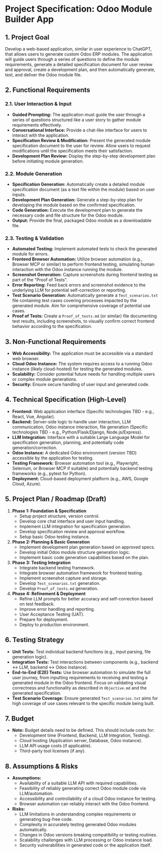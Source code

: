 # Project Specification: Odoo Module Builder App

## 1. Project Goal

Develop a web-based application, similar in user experience to ChatGPT, that allows users to generate custom Odoo ERP modules. The application will guide users through a series of questions to define the module requirements, generate a detailed specification document for user review and approval, create a development plan, and then automatically generate, test, and deliver the Odoo module file.

## 2. Functional Requirements

### 2.1. User Interaction & Input
-   **Guided Prompting:** The application must guide the user through a series of questions structured like a user story to gather module requirements effectively.
-   **Conversational Interface:** Provide a chat-like interface for users to interact with the application.
-   **Specification Review & Modification:** Present the generated module specification document to the user for review. Allow users to request modifications until the specification meets their satisfaction.
-   **Development Plan Review:** Display the step-by-step development plan before initiating module generation.

### 2.2. Module Generation
-   **Specification Generation:** Automatically create a detailed module specification document (as a text file within the module) based on user inputs.
-   **Development Plan Generation:** Generate a step-by-step plan for developing the module based on the confirmed specification.
-   **Code Generation:** Execute the development plan to generate the necessary code and file structure for the Odoo module.
-   **Output:** Provide the final, packaged Odoo module as a downloadable file.

### 2.3. Testing & Validation
-   **Automated Testing:** Implement automated tests to check the generated module for errors.
-   **Frontend Browser Automation:** Utilize browser automation (e.g., Browser MCP or similar) to perform frontend testing, simulating human interaction with the Odoo instance running the module.
-   **Screenshot Generation:** Capture screenshots during frontend testing as part of the "Proof of Tests".
-   **Error Reporting:** Feed back errors and screenshot evidence to the underlying LLM for potential self-correction or reporting.
-   **Test Scenario Generation:** Automatically generate a `Test_scenarios.txt` file containing test cases covering processes impacted by the generated module. Aim for comprehensive coverage of potential use cases.
-   **Proof of Tests:** Create a `Proof_of_tests.md` (or similar) file documenting test results, including screenshots, to visually confirm correct frontend behavior according to the specification.

## 3. Non-Functional Requirements

-   **Web Accessibility:** The application must be accessible via a standard web browser.
-   **Cloud Odoo Instance:** The system requires access to a running Odoo instance (likely cloud-hosted) for testing the generated modules.
-   **Scalability:** Consider potential future needs for handling multiple users or complex module generations.
-   **Security:** Ensure secure handling of user input and generated code.

## 4. Technical Specification (High-Level)

-   **Frontend:** Web application interface (Specific technologies TBD - e.g., React, Vue, Angular).
-   **Backend:** Server-side logic to handle user interaction, LLM communication, Odoo instance interaction, file generation (Specific technologies TBD - e.g., Python/Flask/Django, Node.js/Express).
-   **LLM Integration:** Interface with a suitable Large Language Model for specification generation, planning, and potentially code generation/correction.
-   **Odoo Instance:** A dedicated Odoo environment (version TBD) accessible by the application for testing.
-   **Testing Framework:** Browser automation tool (e.g., Playwright, Selenium, or Browser MCP if suitable) and potentially backend testing frameworks (e.g., pytest for Python).
-   **Deployment:** Cloud-based deployment platform (e.g., AWS, Google Cloud, Azure).

## 5. Project Plan / Roadmap (Draft)

1.  **Phase 1: Foundation & Specification**
    *   Setup project structure, version control.
    *   Develop core chat interface and user input handling.
    *   Implement LLM integration for specification generation.
    *   Develop specification review and approval workflow.
    *   Setup basic Odoo testing instance.
2.  **Phase 2: Planning & Basic Generation**
    *   Implement development plan generation based on approved specs.
    *   Develop initial Odoo module structure generation logic.
    *   Implement basic code generation capabilities based on the plan.
3.  **Phase 3: Testing Integration**
    *   Integrate backend testing framework.
    *   Integrate browser automation framework for frontend testing.
    *   Implement screenshot capture and storage.
    *   Develop `Test_scenarios.txt` generation.
    *   Develop `Proof_of_tests.md` generation.
4.  **Phase 4: Refinement & Deployment**
    *   Refine LLM prompts for better accuracy and self-correction based on test feedback.
    *   Improve error handling and reporting.
    *   User Acceptance Testing (UAT).
    *   Prepare for deployment.
    *   Deploy to production environment.

## 6. Testing Strategy

-   **Unit Tests:** Test individual backend functions (e.g., input parsing, file generation logic).
-   **Integration Tests:** Test interactions between components (e.g., backend <-> LLM, backend <-> Odoo instance).
-   **End-to-End (E2E) Tests:** Use browser automation to simulate the full user journey, from inputting requirements to receiving and testing a generated module in the Odoo frontend. Focus on validating visual correctness and functionality as described in `Objective.md` and the generated specification.
-   **Test Scenario Coverage:** Ensure generated `Test_scenarios.txt` aims for high coverage of use cases relevant to the specific module being built.

## 7. Budget

*   **Note:** Budget details need to be defined. This should include costs for:
    *   Development time (Frontend, Backend, LLM Integration, Testing).
    *   Cloud hosting (Application server, Database, Odoo instance).
    *   LLM API usage costs (if applicable).
    *   Third-party tool licenses (if any).

## 8. Assumptions & Risks

-   **Assumptions:**
    *   Availability of a suitable LLM API with required capabilities.
    *   Feasibility of reliably generating correct Odoo module code via LLM/automation.
    *   Accessibility and controllability of a cloud Odoo instance for testing.
    *   Browser automation can reliably interact with the Odoo frontend.
-   **Risks:**
    *   LLM limitations in understanding complex requirements or generating bug-free code.
    *   Complexity in accurately testing generated Odoo modules automatically.
    *   Changes in Odoo versions breaking compatibility or testing routines.
    *   Scalability challenges with LLM processing or Odoo instance load.
    *   Security vulnerabilities in generated code or the application itself. 